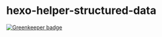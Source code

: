 # hexo-helper-structured-data
[![Greenkeeper badge](https://badges.greenkeeper.io/gazf/hexo-helper-structured-data.svg)](https://greenkeeper.io/)
